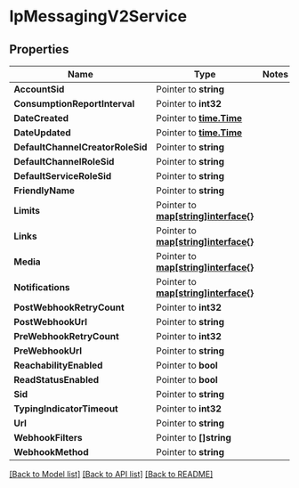 # IpMessagingV2Service

## Properties
Name | Type | Notes
------------ | ------------- | -------------
**AccountSid** | Pointer to **string** | 
**ConsumptionReportInterval** | Pointer to **int32** | 
**DateCreated** | Pointer to [**time.Time**](time.Time.md) | 
**DateUpdated** | Pointer to [**time.Time**](time.Time.md) | 
**DefaultChannelCreatorRoleSid** | Pointer to **string** | 
**DefaultChannelRoleSid** | Pointer to **string** | 
**DefaultServiceRoleSid** | Pointer to **string** | 
**FriendlyName** | Pointer to **string** | 
**Limits** | Pointer to [**map[string]interface{}**](.md) | 
**Links** | Pointer to [**map[string]interface{}**](.md) | 
**Media** | Pointer to [**map[string]interface{}**](.md) | 
**Notifications** | Pointer to [**map[string]interface{}**](.md) | 
**PostWebhookRetryCount** | Pointer to **int32** | 
**PostWebhookUrl** | Pointer to **string** | 
**PreWebhookRetryCount** | Pointer to **int32** | 
**PreWebhookUrl** | Pointer to **string** | 
**ReachabilityEnabled** | Pointer to **bool** | 
**ReadStatusEnabled** | Pointer to **bool** | 
**Sid** | Pointer to **string** | 
**TypingIndicatorTimeout** | Pointer to **int32** | 
**Url** | Pointer to **string** | 
**WebhookFilters** | Pointer to **[]string** | 
**WebhookMethod** | Pointer to **string** | 

[[Back to Model list]](../README.md#documentation-for-models) [[Back to API list]](../README.md#documentation-for-api-endpoints) [[Back to README]](../README.md)


